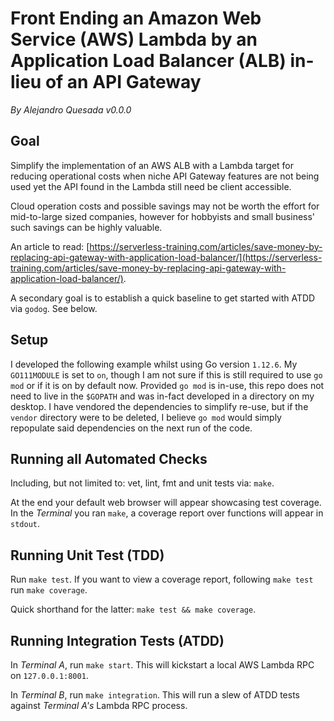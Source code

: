 # Front Ending an Amazon Web Service (AWS) Lambda by an Application Load Balancer (ALB) in-lieu of an API Gateway
*By Alejandro Quesada v0.0.0*

## Goal

Simplify the implementation of an AWS ALB with a Lambda target for reducing operational costs when niche API Gateway features are not being used yet the API found in the Lambda still need be client accessible.

Cloud operation costs and possible savings may not be worth the effort for mid-to-large sized companies, however for hobbyists and small business' such savings can be highly valuable.

An article to read: [https://serverless-training.com/articles/save-money-by-replacing-api-gateway-with-application-load-balancer/](https://serverless-training.com/articles/save-money-by-replacing-api-gateway-with-application-load-balancer/).

A secondary goal is to establish a quick baseline to get started with ATDD via `godog`. See below.

## Setup

I developed the following example whilst using Go version `1.12.6`. My `GO111MODULE` is set to `on`, though I am not sure if this is still required to use `go mod` or if it is on by default now. Provided `go mod` is in-use, this repo does not need to live in the `$GOPATH` and was in-fact developed in a directory on my desktop. I have vendored the dependencies to simplify re-use, but if the `vendor` directory were to be deleted, I believe `go mod` would simply repopulate said dependencies on the next run of the code.

## Running all Automated Checks

Including, but not limited to: vet, lint, fmt and unit tests via: `make`.

At the end your default web browser will appear showcasing test coverage. In the *Terminal* you ran `make`, a coverage report over functions will appear in `stdout`. 

## Running Unit Test (TDD)

Run `make test`. If you want to view a coverage report, following `make test` run `make coverage`.

Quick shorthand for the latter: `make test && make coverage`.

## Running Integration Tests (ATDD)

In *Terminal A*, run `make start`. This will kickstart a local AWS Lambda RPC on `127.0.0.1:8001`.

In *Terminal B*, run `make integration`. This will run a slew of ATDD tests against *Terminal A's* Lambda RPC process.